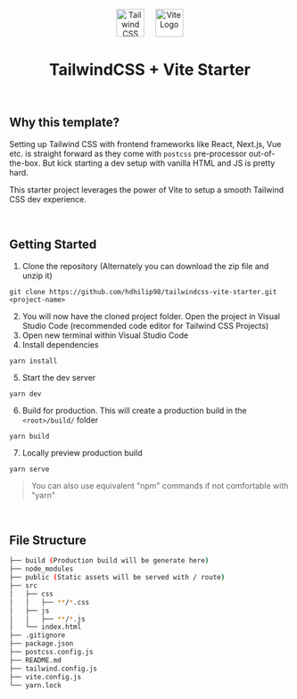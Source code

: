 <p align="center">
    <img alt="Tailwind CSS Logo" src="https://www.vectorlogo.zone/logos/tailwindcss/tailwindcss-icon.svg" width="50" />&nbsp;&nbsp;&nbsp;&nbsp;
    <img alt="Vite Logo" src="https://vitejs.dev/logo.svg" width="50" />
</p>
<h1 align="center">
TailwindCSS + Vite Starter
</h1>

&nbsp;

## Why this template?
Setting up Tailwind CSS with frontend frameworks like React, Next.js, Vue etc. is straight forward as they come with `postcss` pre-processor out-of-the-box. But kick starting a dev setup with vanilla HTML and JS is pretty hard. 

This starter project leverages the power of Vite to setup a smooth Tailwind CSS dev experience.

&nbsp;

## Getting Started

1. Clone the repository (Alternately you can download the zip file and unzip it)

```
git clone https://github.com/hdhilip98/tailwindcss-vite-starter.git <project-name>
```

2. You will now have the cloned project folder. Open the project in Visual Studio Code (recommended code editor for Tailwind CSS Projects)
3. Open new terminal within Visual Studio Code
4. Install dependencies

```
yarn install
```

5. Start the dev server

```
yarn dev
```

6. Build for production. This will create a production build in the `<root>/build/` folder

```
yarn build
```

7. Locally preview production build

```
yarn serve
```

> You can also use equivalent "npm" commands if not comfortable with "yarn"

&nbsp;

## File Structure

```bash
├── build (Production build will be generate here)
├── node_modules
├── public (Static assets will be served with / route)
├── src
│   ├── css
│   │   ├── **/*.css
│   ├── js
│   │   ├── **/*.js
│   └── index.html
├── .gitignore
├── package.json
├── postcss.config.js
├── README.md
├── tailwind.config.js
├── vite.config.js
└── yarn.lock
```
